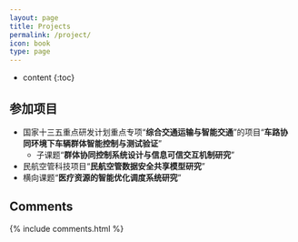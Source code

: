 ```yaml
---
layout: page
title: Projects
permalink: /project/
icon: book
type: page
---
```


* content
{:toc}

## 参加项目

+ 国家十三五重点研发计划重点专项“**综合交通运输与智能交通**”的项目“**车路协同环境下车辆群体智能控制与测试验证**”
  + 子课题“**群体协同控制系统设计与信息可信交互机制研究**”
+ 民航空管科技项目“**民航空管数据安全共享模型研究**”
+ 横向课题“**医疗资源的智能优化调度系统研究**”


## Comments

{% include comments.html %}
